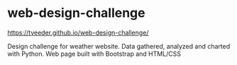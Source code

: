 # web-design-challenge


https://tveeder.github.io/web-design-challenge/

Design challenge for weather website. Data gathered, analyzed and charted with Python. Web page built with Bootstrap and HTML/CSS
